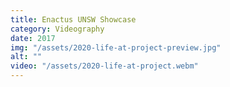 ```yaml
---
title: Enactus UNSW Showcase
category: Videography
date: 2017
img: "/assets/2020-life-at-project-preview.jpg"
alt: ""
video: "/assets/2020-life-at-project.webm"
---
```

